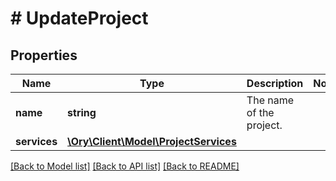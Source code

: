 # # UpdateProject

## Properties

Name | Type | Description | Notes
------------ | ------------- | ------------- | -------------
**name** | **string** | The name of the project. |
**services** | [**\Ory\Client\Model\ProjectServices**](ProjectServices.md) |  |

[[Back to Model list]](../../README.md#models) [[Back to API list]](../../README.md#endpoints) [[Back to README]](../../README.md)
